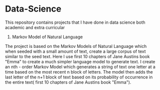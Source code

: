 # Data-Science
This repository contains projects that I have done in data science both academic and extra curricular

1) Markov Model of Natural Language

The project is based on the Markov Models of Natural Language which when seeded with a small amount of text, create a large corpus of text similar to the seed text. Here I use first 10 chapters of Jane Austins book "Emma" to create a much simpler language model to generate text. I create an nth - order Markov Model which generates a string of text one letter at a time based on the most recent n block of letters. The model then adds the last letter of the n+1 block of text based on its probability of occurrence in the entire text( first 10 chapters of Jane Austins book "Emma").
